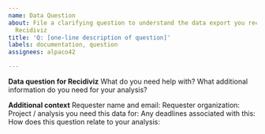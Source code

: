 ```yaml
---
name: Data Question
about: File a clarifying question to understand the data export you received from
  Recidiviz
title: 'Q: [one-line description of question]'
labels: documentation, question
assignees: alpaco42

---
```


**Data question for Recidiviz**
What do you need help with? What additional information do you need for your analysis?

**Additional context**
Requester name and email:
Requester organization:
Project / analysis you need this data for:
Any deadlines associated with this:
How does this question relate to your analysis:
